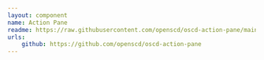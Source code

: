 ```yaml
---
layout: component
name: Action Pane
readme: https://raw.githubusercontent.com/openscd/oscd-action-pane/main/README.md
urls:
    github: https://github.com/openscd/oscd-action-pane
---
```

